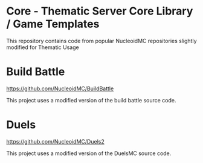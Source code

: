 # Core - Thematic Server Core Library / Game Templates

This repository contains code from popular NucleoidMC repositories slightly modified for Thematic Usage

# Build Battle

https://github.com/NucleoidMC/BuildBattle

This project uses a modified version of the build battle source code.

# Duels

https://github.com/NucleoidMC/Duels2

This project uses a modified version of the DuelsMC source code.